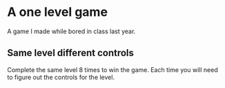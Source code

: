 # A one level game
A game I made while bored in class last year.

## Same level different controls
Complete the same level 8 times to win the game. Each time you will need to figure out the controls for the level.

